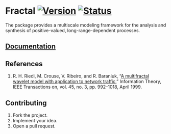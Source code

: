 # Fractal [![Version][version-img]][version-url] [![Status][status-img]][status-url]

The package provides a multiscale modeling framework for the analysis and
synthesis of positive-valued, long-range-dependent processes.

## [Documentation][doc]

## References

1. R. H. Riedi, M. Crouse, V. Ribeiro, and R. Baraniuk, “[A multifractal wavelet
   model with application to network traffic][1],” Information Theory, IEEE
   Transactions on, vol. 45, no. 3, pp. 992–1018, April 1999.

## Contributing

1. Fork the project.
2. Implement your idea.
3. Open a pull request.

[1]: http://dx.doi.org/10.1109/18.761337

[version-img]: https://img.shields.io/crates/v/fractal.svg
[version-url]: https://crates.io/crates/fractal
[status-img]: https://travis-ci.org/stainless-steel/fractal.svg?branch=master
[status-url]: https://travis-ci.org/stainless-steel/fractal
[doc]: https://stainless-steel.github.io/fractal
